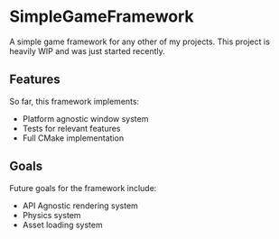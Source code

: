 # SimpleGameFramework
A simple game framework for any other of my projects. This project is heavily WIP and was just started recently.

## Features
So far, this framework implements:
- Platform agnostic window system
- Tests for relevant features
- Full CMake implementation

## Goals
Future goals for the framework include:
- API Agnostic rendering system
- Physics system
- Asset loading system
